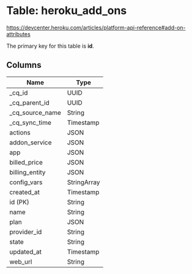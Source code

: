 # Table: heroku_add_ons

https://devcenter.heroku.com/articles/platform-api-reference#add-on-attributes

The primary key for this table is **id**.


## Columns
| Name          | Type          |
| ------------- | ------------- |
|_cq_id|UUID|
|_cq_parent_id|UUID|
|_cq_source_name|String|
|_cq_sync_time|Timestamp|
|actions|JSON|
|addon_service|JSON|
|app|JSON|
|billed_price|JSON|
|billing_entity|JSON|
|config_vars|StringArray|
|created_at|Timestamp|
|id (PK)|String|
|name|String|
|plan|JSON|
|provider_id|String|
|state|String|
|updated_at|Timestamp|
|web_url|String|